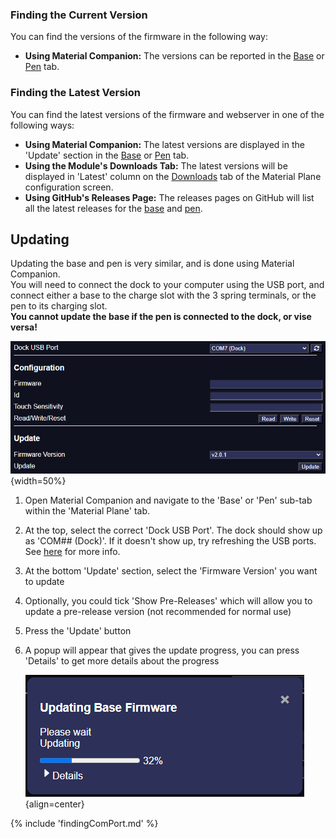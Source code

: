 ### Finding the Current Version
You can find the versions of the firmware in the following way:

* <b>Using Material Companion:</b> The versions can be reported in the [Base](https://materialfoundry.github.io/MaterialCompanion/materialPlane/#base) or [Pen](https://materialfoundry.github.io/MaterialCompanion/materialPlane/#pen) tab.

### Finding the Latest Version
You can find the latest versions of the firmware and webserver in one of the following ways:

* <b>Using Material Companion:</b> The latest versions are displayed in the 'Update' section in the [Base](https://materialfoundry.github.io/MaterialCompanion/materialPlane/#base) or [Pen](https://materialfoundry.github.io/MaterialCompanion/materialPlane/#pen) tab.
* <b>Using the Module's Downloads Tab:</b> The latest versions will be displayed in 'Latest' column on the [Downloads](../Foundry/foundryConfig.md#downloads) tab of the Material Plane configuration screen.
* <b>Using GitHub's Releases Page:</b> The releases pages on GitHub will list all the latest releases for the [base](https://github.com/MaterialFoundry/MaterialPlane_Base/releases) and [pen](https://github.com/MaterialFoundry/MaterialPlane_Pen/releases).

## Updating
Updating the base and pen is very similar, and is done using Material Companion.<br>
You will need to connect the dock to your computer using the USB port, and connect either a base to the charge slot with the 3 spring terminals, or the pen to its charging slot.<br>
<b>You cannot update the base if the pen is connected to the dock, or vise versa!</b>

![Screenshot](../../img/materialCompanion/MaterialCompanion_Base_Update.png){width=50%}

1. Open Material Companion and navigate to the 'Base' or 'Pen' sub-tab within the 'Material Plane' tab.
2. At the top, select the correct 'Dock USB Port'. The dock should show up as 'COM## (Dock)'. If it doesn't show up, try refreshing the USB ports. See [here](#finding-the-correct-usb-port) for more info.
3. At the bottom 'Update' section, select the 'Firmware Version' you want to update
6. Optionally, you could tick 'Show Pre-Releases' which will allow you to update a pre-release version (not recommended for normal use)
7. Press the 'Update' button
8. A popup will appear that gives the update progress, you can press 'Details' to get more details about the progress

    ![Screenshot](../../img/materialCompanion/MaterialCompanion_Base_Update_Progress.png){align=center}

{% include 'findingComPort.md' %}